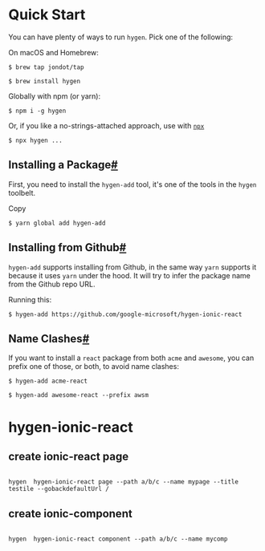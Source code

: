 # Quick Start

You can have plenty of ways to run `hygen`. Pick one of the following:

On macOS and Homebrew:



`$ brew tap jondot/tap`

`$ brew install hygen`



Globally with npm (or yarn):



`$ npm i -g hygen `

Or, if you like a no-strings-attached approach, use with [`npx`](https://medium.com/@maybekatz/introducing-npx-an-npm-package-runner-55f7d4bd282b)



`$ npx hygen ...`



## Installing a Package[#](http://www.hygen.io/docs/packages#installing-a-package)

First, you need to install the `hygen-add` tool, it's one of the tools in the `hygen` toolbelt.

Copy

`$ yarn global add hygen-add`



## Installing from Github[#](http://www.hygen.io/docs/packages#installing-from-github)

`hygen-add` supports installing from Github, in the same way `yarn` supports it because it uses `yarn` under the hood. It will try to infer the package name from the Github repo URL.

Running this:



`$ hygen-add https://github.com/google-microsoft/hygen-ionic-react`





## Name Clashes[#](http://www.hygen.io/docs/packages#name-clashes)

If you want to install a `react` package from both `acme` and `awesome`, you can prefix one of those, or both, to avoid name clashes:

`$ hygen-add acme-react`

`$ hygen-add awesome-react --prefix awsm`


# hygen-ionic-react

## create ionic-react page 
```shell script

hygen  hygen-ionic-react page --path a/b/c --name mypage --title testile --gobackdefaultUrl /

```
## create ionic-component  
```shell script

hygen  hygen-ionic-react component --path a/b/c --name mycomp

```
